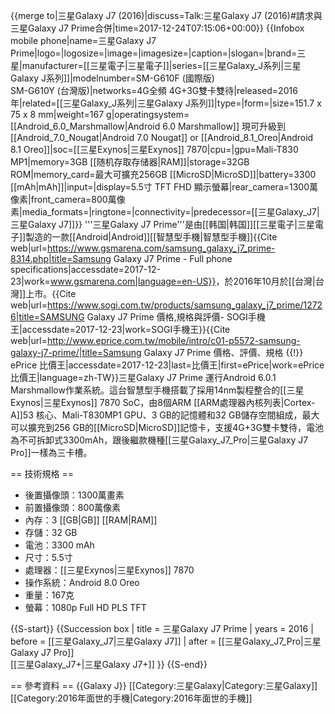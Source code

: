 {{merge to|三星Galaxy J7 (2016)|discuss=Talk:三星Galaxy J7 (2016)#請求與三星Galaxy J7 Prime合併|time=2017-12-24T07:15:06+00:00}}
{{Infobox mobile phone|name=三星Galaxy J7 Prime|logo=|logosize=|image=|imagesize=|caption=|slogan=|brand=三星|manufacturer=[[三星電子|三星電子]]|series=[[三星Galaxy_J系列|三星Galaxy J系列]]|modelnumber=SM-G610F (國際版)<br/>SM-G610Y (台灣版)|networks=4G全頻 4G+3G雙卡雙待|released=2016年|related=[[三星Galaxy_J系列|三星Galaxy J系列]]|type=|form=|size=151.7 x 75 x 8 mm|weight=167 g|operatingsystem=[[Android_6.0_Marshmallow|Android 6.0 Marshmallow]]
現可升級到[[Android_7.0_Nougat|Android 7.0 Nougat]] or [[Android_8.1_Oreo|Android 8.1 Oreo]]|soc=[[三星Exynos|三星Exynos]] 7870|cpu=|gpu=Mali-T830 MP1|memory=3GB [[随机存取存储器|RAM]]|storage=32GB ROM|memory_card=最大可擴充256GB [[MicroSD|MicroSD]]|battery=3300 [[mAh|mAh]]|input=|display=5.5寸 TFT FHD 顯示螢幕|rear_camera=1300萬像素|front_camera=800萬像素|media_formats=|ringtone=|connectivity=|predecessor=[[三星Galaxy_J7|三星Galaxy J7]]}}
'''三星Galaxy J7 Prime'''是由[[韩国|韩国]][[三星電子|三星電子]]製造的一款[[Android|Android]][[智慧型手機|智慧型手機]]<ref>{{Cite web|url=https://www.gsmarena.com/samsung_galaxy_j7_prime-8314.php|title=Samsung Galaxy J7 Prime - Full phone specifications|accessdate=2017-12-23|work=www.gsmarena.com|language=en-US}}</ref>，於2016年10月於[[台灣|台灣]]上市。<ref>{{Cite web|url=https://www.sogi.com.tw/products/samsung_galaxy_j7_prime/12726|title=SAMSUNG Galaxy J7 Prime 價格,規格與評價- SOGI手機王|accessdate=2017-12-23|work=SOGI手機王}}</ref><ref>{{Cite web|url=http://www.eprice.com.tw/mobile/intro/c01-p5572-samsung-galaxy-j7-prime/|title=Samsung Galaxy J7 Prime 價格、評價、規格 {{!}} ePrice 比價王|accessdate=2017-12-23|last=比價王|first=ePrice|work=ePrice 比價王|language=zh-TW}}</ref>三星Galaxy J7 Prime 運行Android 6.0.1 Marshmallow作業系統。這台智慧型手機搭載了採用14nm製程整合的[[三星Exynos|三星Exynos]] 7870 SoC，由8個ARM [[ARM處理器內核列表|Cortex-A]]53 核心、Mali-T830MP1 GPU、3 GB的記憶體和32 GB儲存空間組成，最大可以擴充到256 GB的[[MicroSD|MicroSD]]記憶卡，支援4G+3G雙卡雙待，電池為不可拆卸式3300mAh，跟後繼款機種[[三星Galaxy_J7_Pro|三星Galaxy J7 Pro]]一樣為三卡槽。

== 技術規格 ==
* 後置攝像頭：1300萬畫素
* 前置攝像頭：800萬像素
* 內存：3 [[GB|GB]] [[RAM|RAM]]
* 存儲：32 GB
* 電池：3300 mAh
* 尺寸：5.5寸
* 處理器：[[三星Exynos|三星Exynos]] 7870
* 操作系統：Android 8.0 Oreo
* 重量：167克
* 螢幕：1080p Full HD PLS TFT

{{S-start}}
{{Succession box
 | title = 三星Galaxy J7 Prime
 | years = 2016
 | before = [[三星Galaxy_J7|三星Galaxy J7]]
 | after = [[三星Galaxy_J7_Pro|三星Galaxy J7 Pro]]<br/>[[三星Galaxy_J7+|三星Galaxy J7+]]
}}
{{S-end}}

== 參考資料 ==
<references />{{Galaxy J}}
[[Category:三星Galaxy|Category:三星Galaxy]]
[[Category:2016年面世的手機|Category:2016年面世的手機]]